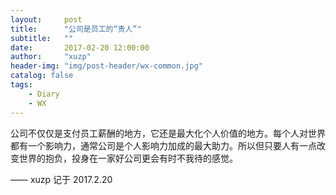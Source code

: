 ```yaml
---
layout:     post
title:      "公司是员工的“贵人”"
subtitle:   ""
date:       2017-02-20 12:00:00
author:     "xuzp"
header-img: "img/post-header/wx-common.jpg"
catalog: false
tags:
    - Diary
    - WX
---
```


公司不仅仅是支付员工薪酬的地方，它还是最大化个人价值的地方。每个人对世界都有一个影响力，通常公司是个人影响力加成的最大助力。所以但只要人有一点改变世界的抱负，投身在一家好公司更会有时不我待的感觉。

—— xuzp 记于 2017.2.20
